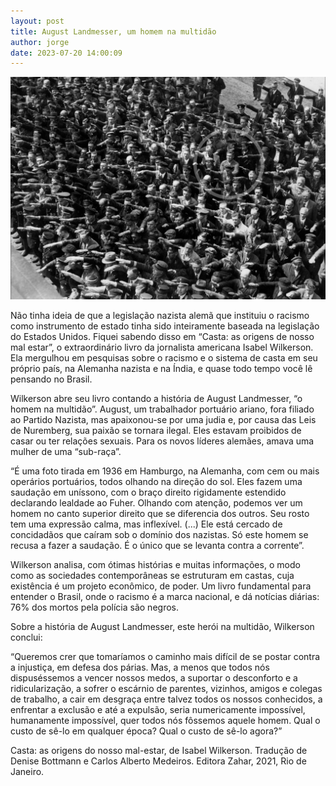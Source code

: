 ```yaml
---
layout: post
title: August Landmesser, um homem na multidão
author: jorge
date: 2023-07-20 14:00:09
---
```

![](/uploads/homemcontraofascismo.png)

Não tinha ideia de que a legislação nazista alemã que instituiu o racismo como instrumento de estado tinha sido inteiramente baseada na legislação do Estados Unidos. Fiquei sabendo disso em “Casta: as origens de nosso mal estar”, o extraordinário livro da jornalista americana Isabel Wilkerson. Ela mergulhou em pesquisas sobre o racismo e o sistema de casta em seu próprio país, na Alemanha nazista e na Índia, e quase todo tempo você lê pensando no Brasil.

Wilkerson abre seu livro contando a história de August Landmesser, “o homem na multidão”. August, um trabalhador portuário ariano, fora filiado ao Partido Nazista, mas apaixonou-se por uma judia e, por causa das Leis de Nuremberg, sua paixão se tornara ilegal. Eles estavam proibidos de casar ou ter relações sexuais. Para os novos líderes alemães, amava uma mulher de uma “sub-raça”.

“É uma foto tirada em 1936 em Hamburgo, na Alemanha, com cem ou mais operários portuários, todos olhando na direção do sol. Eles fazem uma saudação em uníssono, com o braço direito rigidamente estendido declarando lealdade ao Fuher. Olhando com atenção, podemos ver um homem no canto superior direito que se diferencia dos outros. Seu rosto tem uma expressão calma, mas inflexível. (...) Ele está cercado de concidadãos que caíram sob o domínio dos nazistas. Só este homem se recusa a fazer a saudação. É o único que se levanta contra a corrente”.

Wilkerson analisa, com ótimas histórias e muitas informações, o modo como as sociedades contemporâneas se estruturam em castas, cuja existência é um projeto econômico, de poder. Um livro fundamental para entender o Brasil, onde o racismo é a marca nacional, e dá notícias diárias: 76% dos mortos pela polícia são negros.  

Sobre a história de August Landmesser, este herói na multidão, Wilkerson conclui:

“Queremos crer que tomaríamos o caminho mais difícil de se postar contra a injustiça, em defesa dos párias. Mas, a menos que todos nós dispuséssemos a vencer nossos medos, a suportar o desconforto e a ridicularização, a sofrer o escárnio de parentes, vizinhos, amigos e colegas de trabalho, a cair em desgraça entre talvez todos os nossos conhecidos, a enfrentar a exclusão e até a expulsão, seria numericamente impossível, humanamente impossível, quer todos nós fôssemos aquele homem. Qual o custo de sê-lo em qualquer época? Qual o custo de sê-lo agora?”

Casta: as origens do nosso mal-estar, de Isabel Wilkerson. Tradução de Denise Bottmann e Carlos Alberto Medeiros. Editora Zahar, 2021, Rio de Janeiro.